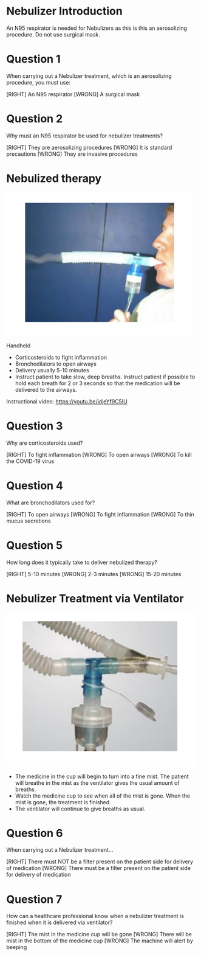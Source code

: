 # Nebulizer Introduction


An N95 respirator is needed for Nebulizers as this is this an aerosolizing procedure.
Do not use surgical mask.

# Question 1
When carrying out a Nebulizer treatment, which is an aerosolizing procedure, you must use:

[RIGHT] An N95 respirator
[WRONG] A surgical mask

# Question 2
Why must an N95 respirator be used for nebulizer treatments?

[RIGHT] They are aerosolizing procedures
[WRONG] It is standard precautions
[WRONG] They are invasive procedures

# Nebulized therapy

![](assets/nebulizer1.png)

Handheld
* Corticosteroids to fight inflammation
* Bronchodilators to open airways
* Delivery usually 5-10 minutes
* Instruct patient to take slow, deep breaths. Instruct patient
if possible to hold each breath for 2 or 3 seconds so that
the medication will be delivered to the airways.

Instructional video:
https://youtu.be/idjeYf9C5IU

# Question 3
Why are corticosteroids used?

[RIGHT] To fight inflammation
[WRONG] To open airways
[WRONG] To kill the COVID-19 virus

# Question 4
What are bronchodilators used for?

[RIGHT] To open airways
[WRONG] To fight inflammation
[WRONG] To thin mucus secretions

# Question 5
How long does it typically take to deliver nebulized therapy?

[RIGHT] 5-10 minutes
[WRONG] 2-3 minutes
[WRONG] 15-20 minutes

# Nebulizer Treatment via Ventilator

![](assets/nebulizer2.png)

* The medicine in the cup will begin to turn into a fine mist. The patient will breathe in the mist as the
ventilator gives the usual amount of breaths.
* Watch the medicine cup to see when all of the mist is gone. When the mist is gone, the treatment is
finished.
* The ventilator will continue to give breaths as usual.

# Question 6
When carrying out a Nebulizer treatment…

[RIGHT] There must NOT be a filter present on the patient side for delivery of medication
[WRONG] There must be a filter present on the patient side for delivery of medication

# Question 7
How can a healthcare professional know when a nebulizer treatment is finished when it is delivered via ventilator?

[RIGHT] The mist in the medicine cup will be gone
[WRONG] There will be mist in the bottom of the medicine cup
[WRONG] The machine will alert by beeping


